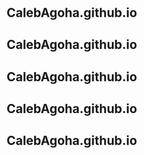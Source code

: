 # CalebAgoha.github.io
# CalebAgoha.github.io
# CalebAgoha.github.io
# CalebAgoha.github.io
# CalebAgoha.github.io
